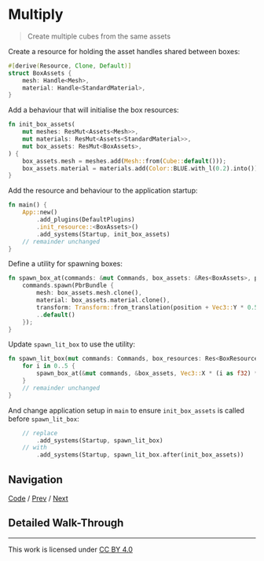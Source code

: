 # Multiply

> Create multiple cubes from the same assets

Create a resource for holding the asset handles shared between boxes:

```rust
#[derive(Resource, Clone, Default)]
struct BoxAssets {
    mesh: Handle<Mesh>,
    material: Handle<StandardMaterial>,
}
```

Add a behaviour that will initialise the box resources:

```rust
fn init_box_assets(
    mut meshes: ResMut<Assets<Mesh>>,
    mut materials: ResMut<Assets<StandardMaterial>>,
    mut box_assets: ResMut<BoxAssets>,
) {
    box_assets.mesh = meshes.add(Mesh::from(Cube::default()));
    box_assets.material = materials.add(Color::BLUE.with_l(0.2).into());
}
```

Add the resource and behaviour to the application startup:

```rust
fn main() {
    App::new()
        .add_plugins(DefaultPlugins)
        .init_resource::<BoxAssets>()
        .add_systems(Startup, init_box_assets)
    // remainder unchanged
}
```

Define a utility for spawning boxes:

```rust
fn spawn_box_at(commands: &mut Commands, box_assets: &Res<BoxAssets>, position: Vec3) {
    commands.spawn(PbrBundle {
        mesh: box_assets.mesh.clone(),
        material: box_assets.material.clone(),
        transform: Transform::from_translation(position + Vec3::Y * 0.5),
        ..default()
    });
}
```

Update `spawn_lit_box` to use the utility:

```rust
fn spawn_lit_box(mut commands: Commands, box_resources: Res<BoxResources>) {
    for i in 0..5 {
        spawn_box_at(&mut commands, &box_assets, Vec3::X * (i as f32) * 1.5);
    }
    // remainder unchanged
}
```

And change application setup in `main` to ensure `init_box_assets` is called before `spawn_lit_box`:

```rust
    // replace
        .add_systems(Startup, spawn_lit_box)
    // with
        .add_systems(Startup, spawn_lit_box.after(init_box_assets))
```

## Navigation

[Code](./4-multiply) / [Prev](3-spin.md) / [Next](5-pop.md)

## Detailed Walk-Through


---

This work is licensed under [CC BY 4.0](http://creativecommons.org/licenses/by/4.0)

